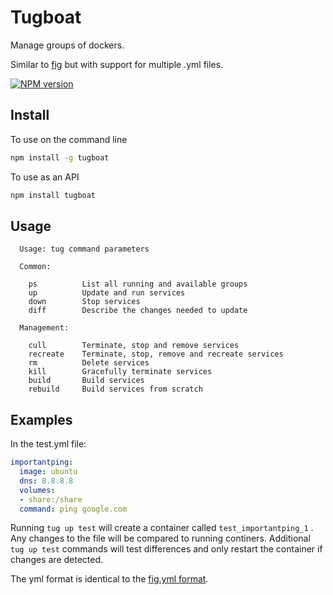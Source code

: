 # Tugboat

Manage groups of dockers.

Similar to [fig](http://www.fig.sh/) but with support for multiple .yml files.

[![NPM version](https://badge.fury.io/js/tugboat.svg)](http://badge.fury.io/js/tugboat)

## Install

To use on the command line

```sh
npm install -g tugboat
```

To use as an API

```sh
npm install tugboat
```


## Usage

```
  Usage: tug command parameters

  Common:

    ps          List all running and available groups
    up          Update and run services
    down        Stop services
    diff        Describe the changes needed to update

  Management:

    cull        Terminate, stop and remove services
    recreate    Terminate, stop, remove and recreate services
    rm          Delete services
    kill        Gracefully terminate services
    build       Build services
    rebuild     Build services from scratch
```

## Examples

In the test.yml file:

```yml
importantping:
  image: ubuntu
  dns: 8.8.8.8
  volumes:
  - share:/share
  command: ping google.com
```

Running `tug up test` will create a container called `test_importantping_1`
. Any changes to the file will be compared to running continers. Additional `tug up test` commands will test differences and only restart the container if changes are detected.

The yml format is identical to the [fig.yml format](http://www.fig.sh/yml.html).
